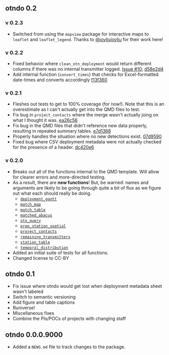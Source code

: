 ## otndo 0.2
### v 0.2.3
* Switched from using the `mapview` package for interactive maps to `leaflet` and `leaflet_legend`. Thanks to [@joyliujoyliu](https://github.com/joyliujoyliu) for their work here!

### v 0.2.2
* Fixed behavior where `clean_otn_deployment` would return different columns if there was no internal transmitter logged. [Issue #10](https://github.com/mhpob/otndo/issues/10); [d58e2d4](https://github.com/mhpob/otndo/pull/31/commits/d58e2d46e05aed7ba4acc08b8d02672b28d79804)
* Add internal function (`convert_times`) that checks for Excel-formatted date-times and converts accordingly [f13f360](https://github.com/mhpob/otndo/pull/31/commits/f13f360fe5e4438b6ba668039a6c94f04eeafe60)

### v 0.2.1

* Fleshes out tests to get to 100% coverage (for now!). Note that this is an overestimate as I can't actually get into the QMD files to test.
* Fix bug in `project_contacts` where the merge wasn't actually joing on what I thought it was. [ea26c56](https://github.com/mhpob/otndo/commit/ea26c56847645c94c4ba2bcb41c89faa0c254251)
* Fix bug in the QMD files that didn't reference new data properly, resulting in repeated summary tables. [e7d1368](https://github.com/mhpob/otndo/commit/e7d1368bba22863883e75957037a0973cab27436)
* Properly handles the situation where no new detections exist. [07d9590](https://github.com/mhpob/otndo/commit/07d9590c63706111a9b516ccec2c7400d08eaae5)
* Fixed bug where CSV deployment metadata were not actually checked for the presence of a header. [dc420e6](https://github.com/mhpob/otndo/commit/dc420e6c5bbcdcdde5cb2ef8420cbcbda8469a6e)

### v 0.2.0

* Breaks out all of the functions internal to the QMD template. Will allow for clearer errors and more-directed testing.
* As a result, there are **new functions**! But, be warned: names and arguments are likely to be going through quite a bit of flux as we figure out what each should really be doing.
  * [`deployment_gantt`](https://otndo.obrien.page/reference/deployment_gantt.html)
  * [`match_map`](https://otndo.obrien.page/reference/match_map.html)
  * [`match_table`](https://otndo.obrien.page/reference/match_table.html)
  * [`matched_abacus`](https://otndo.obrien.page/reference/matched_abacus.html)
  * [`otn_query`](https://otndo.obrien.page/reference/otn_query.html)
  * [`prep_station_spatial`](https://otndo.obrien.page/reference/prep_station_spatial.html)
  * [`project_contacts`](https://otndo.obrien.page/reference/project_contacts.html)
  * [`remaining_transmitters`](https://otndo.obrien.page/reference/remaining_transmitters.html)
  * [`station_table`](https://otndo.obrien.page/reference/station_table.html)
  * [`temporal_distribution`](https://otndo.obrien.page/reference/temporal_distribution.html)
* Added an initial suite of tests for all functions.
* Changed license to CC-BY

## otndo 0.1

* Fix issue where otndo would get lost when deployment metadata sheet wasn't labeled
* Switch to semantic versioning
* Add figure and table captions
* Runiverse!
* Miscellaneous fixes
* Combine the PIs/POCs of projects with changing staff

## otndo 0.0.0.9000

* Added a `NEWS.md` file to track changes to the package.
